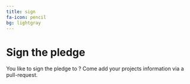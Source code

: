 ```yaml
---
title: sign
fa-icon: pencil
bg: lightgray
---
```


# Sign the pledge

You like to sign the pledge to ? Come add your projects information via a pull-request.
